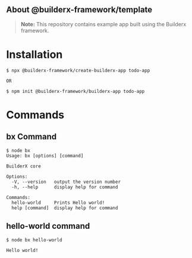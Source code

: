 ## About @builderx-framework/template

> **Note:** This repository contains example app built using the Builderx framework.

# Installation

```shell
$ npx @builderx-framework/create-builderx-app todo-app

OR

$ npm init @builderx-framework/builderx-app todo-app
```

# Commands

## bx Command

```shell
$ node bx
Usage: bx [options] [command]

BuilderX core

Options:
  -V, --version   output the version number
  -h, --help      display help for command

Commands:
  hello-world     Prints Hello world!
  help [command]  display help for command
```

## hello-world command

```shell
$ node bx hello-world

Hello world!

```
